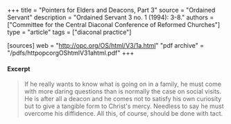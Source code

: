 +++
title = "Pointers for Elders and Deacons, Part 3"
source = "Ordained Servant"
description = "Ordained Servant 3 no. 1 (1994): 3-8."
authors = ["Committee for the Central Diaconal Conference of Reformed Churches"]
type = "article"
tags = ["diaconal practice"]

[sources]
web = "http://opc.org/OS/html/V3/1a.html"
"pdf archive" = "/pdfs/httpopcorgOShtmlV31ahtml.pdf"
+++

#### Excerpt

> If he really wants to know what is going on in a family, he must come with more daring questions than is normally the case on social visits. He is after all a deacon and he comes not to satisfy his own curiosity but to give a tangible form to Christ's mercy. Needless to say he must overcome his diffidence. All this, of course, should be done with tact.

